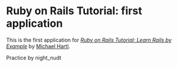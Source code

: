 # Ruby on Rails Tutorial: first application

This is the first application for [*Ruby on Rails Tutorial: Learn Rails by Example*](http://railstutorial.org/) by [Michael Hartl](http://michaelhartl.com/).

Practice by night_nudt 